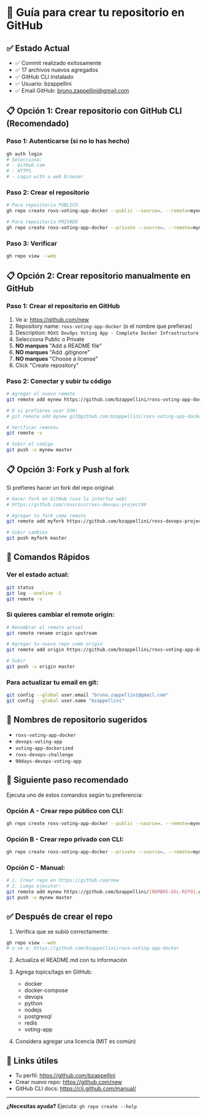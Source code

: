 # 🚀 Guía para crear tu repositorio en GitHub

## ✅ Estado Actual
- ✅ Commit realizado exitosamente
- ✅ 17 archivos nuevos agregados
- ✅ GitHub CLI instalado
- ✅ Usuario: bzappellini
- ✅ Email GitHub: bruno.zappellini@gmail.com

## 📋 Opción 1: Crear repositorio con GitHub CLI (Recomendado)

### Paso 1: Autenticarse (si no lo has hecho)
```bash
gh auth login
# Selecciona:
# - GitHub.com
# - HTTPS
# - Login with a web browser
```

### Paso 2: Crear el repositorio
```bash
# Para repositorio PÚBLICO
gh repo create roxs-voting-app-docker --public --source=. --remote=mynew --push

# Para repositorio PRIVADO
gh repo create roxs-voting-app-docker --private --source=. --remote=mynew --push
```

### Paso 3: Verificar
```bash
gh repo view --web
```

## 📋 Opción 2: Crear repositorio manualmente en GitHub

### Paso 1: Crear el repositorio en GitHub
1. Ve a: https://github.com/new
2. Repository name: `roxs-voting-app-docker` (o el nombre que prefieras)
3. Description: `ROXS DevOps Voting App - Complete Docker Infrastructure`
4. Selecciona Public o Private
5. **NO marques** "Add a README file"
6. **NO marques** "Add .gitignore"
7. **NO marques** "Choose a license"
8. Click "Create repository"

### Paso 2: Conectar y subir tu código
```bash
# Agregar el nuevo remote
git remote add mynew https://github.com/bzappellini/roxs-voting-app-docker.git

# O si prefieres usar SSH:
# git remote add mynew git@github.com:bzappellini/roxs-voting-app-docker.git

# Verificar remotes
git remote -v

# Subir el código
git push -u mynew master
```

## 📋 Opción 3: Fork y Push al fork

Si prefieres hacer un fork del repo original:

```bash
# Hacer fork en GitHub (usa la interfaz web)
# https://github.com/roxsross/roxs-devops-project90

# Agregar tu fork como remote
git remote add myfork https://github.com/bzappellini/roxs-devops-project90.git

# Subir cambios
git push myfork master
```

## 🔧 Comandos Rápidos

### Ver el estado actual:
```bash
git status
git log --oneline -5
git remote -v
```

### Si quieres cambiar el remote origin:
```bash
# Renombrar el remote actual
git remote rename origin upstream

# Agregar tu nuevo repo como origin
git remote add origin https://github.com/bzappellini/roxs-voting-app-docker.git

# Subir
git push -u origin master
```

### Para actualizar tu email en git:
```bash
git config --global user.email "bruno.zappellini@gmail.com"
git config --global user.name "bzappellini"
```

## 📝 Nombres de repositorio sugeridos

- `roxs-voting-app-docker`
- `devops-voting-app`
- `voting-app-dockerized`
- `roxs-devops-challenge`
- `90days-devops-voting-app`

## 🎯 Siguiente paso recomendado

Ejecuta uno de estos comandos según tu preferencia:

### Opción A - Crear repo público con CLI:
```bash
gh repo create roxs-voting-app-docker --public --source=. --remote=mynew --push
```

### Opción B - Crear repo privado con CLI:
```bash
gh repo create roxs-voting-app-docker --private --source=. --remote=mynew --push
```

### Opción C - Manual:
```bash
# 1. Crear repo en https://github.com/new
# 2. Luego ejecutar:
git remote add mynew https://github.com/bzappellini/[NOMBRE-DEL-REPO].git
git push -u mynew master
```

## ✅ Después de crear el repo

1. Verifica que se subió correctamente:
```bash
gh repo view --web
# o ve a: https://github.com/bzappellini/roxs-voting-app-docker
```

2. Actualiza el README.md con tu información

3. Agrega topics/tags en GitHub:
   - docker
   - docker-compose
   - devops
   - python
   - nodejs
   - postgresql
   - redis
   - voting-app

4. Considera agregar una licencia (MIT es común)

## 🔗 Links útiles

- Tu perfil: https://github.com/bzappellini
- Crear nuevo repo: https://github.com/new
- GitHub CLI docs: https://cli.github.com/manual/

---

**¿Necesitas ayuda?** Ejecuta: `gh repo create --help`
